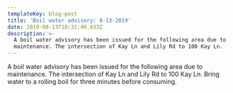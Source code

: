 ```yaml
---
templateKey: blog-post
title: 'Boil water advisory: 8-13-2019'
date: 2019-08-13T18:31:40.033Z
description: >-
  A boil water advisory has been issued for the following area due to
  maintenance. The intersection of Kay Ln and Lily Rd to 100 Kay Ln.
---
```

A boil water advisory has been issued for the following area due to maintenance. The intersection of Kay Ln and Lily Rd to 100 Kay Ln.  Bring water to a rolling boil for three minutes before consuming.

